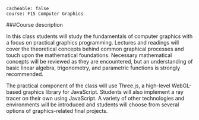 ```
cacheable: false
course: F15 Computer Graphics
```

###Course description

In this class students will study the fundamentals of computer graphics with a focus on practical graphics programming. Lectures and readings will cover the theoretical concepts behind common graphical processes and touch upon the mathematical foundations. Necessary mathematical concepts will be reviewed as they are encountered, but an understanding of basic linear algebra, trigonometry, and parametric functions is strongly recommended.

The practical component of the class will use Three.js, a high-level WebGL-based graphics library for JavaScript. Students will also implement a ray tracer on their own using JavaScript. A variety of other technologies and environments will be introduced and students will choose from several options of graphics-related final projects. 
